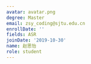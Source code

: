 ```yaml
---
avatar: avatar.png
degree: Master
email: zsy_coding@sjtu.edu.cn
enrollDate: ''
fields: ASR
joinDate: '2019-10-30'
name: 赵思怡
role: student
---
```

